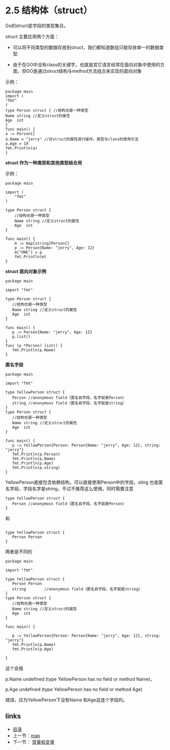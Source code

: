 # **2.5 结构体（struct）**

Go的struct是字段的类型集合。

struct 主要应用两个方面：

- 可以将不同类型的数据存放到struct，我们都知道数组只能存放单一的数据类型.

- 由于在GO中没有class的关键字，也就是其它语言经常在面向对象中使用的方面，但GO是通过struct结构与method方法组合来实现的面向对象

示例：

```
package main
import (
"fmt"
)
type Person struct { //结构也是一种类型
Name string //定义struct的属性
Age  int
}
func main() {
a := Person{}
a.Name = "jerry" //对struct的属性进行操作，类型与class的使用方法
a.Age = 19
fmt.Println(a)
}
```

**struct 作为一种类型和其他类型结合用**

示例：

```
package main

import (
	"fmt"
)

type Person struct {
	//结构也是一种类型
	Name string //定义struct的属性
	Age  int
}

func main() {
	m := map[string]Person{}
	p := Person{Name: "jerry", Age: 12}
	m["ONE"] = p
	fmt.Println(m)
}

```

**struct 面向对象示例**

```
package main

import "fmt"

type Person struct {
   //结构也是一种类型
   Name string //定义struct的属性
   Age  int
}

func main() {   
   p := Person{Name: "jerry", Age: 12}
   p.list()
}
func (p *Person) list() {
   fmt.Println(p.Name)
}
```

**匿名字段**

```
package main

import "fmt"

type YellowPerson struct {
   Person //anonymous field（匿名自字段，名字就是Person）
   string //anonymous field（匿名自字段，名字就是string）
}
type Person struct {
   //结构也是一种类型
   Name string //定义struct的属性
   Age  int
}

func main() {
   p := YellowPerson{Person: Person{Name: "jerry", Age: 12}, string: "jerry"}
   fmt.Println(p.Person)
   fmt.Println(p.Name)
   fmt.Println(p.Age)
   fmt.Println(p.string)
}
```

YellowPerson直接包含依赖结构，可以直接使用Person中的字段，sting 也是匿名字段，字段名字是string，不过不推荐这么使用。同时需要注意

```
type YellowPerson struct {
   Person //anonymous field（匿名自字段，名字就是Person）   
}

```

和

```

type YellowPerson struct {
   Person Person 
}
```

两者是不同的

```
package main

import "fmt"

type YellowPerson struct {
   Person Person 
   string        //anonymous field（匿名自字段，名字就是string）
}
type Person struct {
   //结构也是一种类型
   Name string //定义struct的属性
   Age  int
}

func main() {

   p := YellowPerson{Person: Person{Name: "jerry", Age: 12}, string: "jerry"}
   fmt.Println(p.Name)
   fmt.Println(p.Age)

}
```

这个会报

p.Name undefined (type YellowPerson has no field or method Name)，

p.Age undefined (type YellowPerson has no field or method Age)

错误，应为YellowPerson下没有Name 和Age这连个字段的。

## links

- [目录](https://github.com/guyan0319/golang_development_notes/blob/master/zh/preface.md)
- 上一节：[map](https://github.com/guyan0319/golang_development_notes/blob/master/zh/2.4.md)
- 下一节： [常量和变量](https://github.com/guyan0319/golang_development_notes/blob/master/zh/2.6.md)